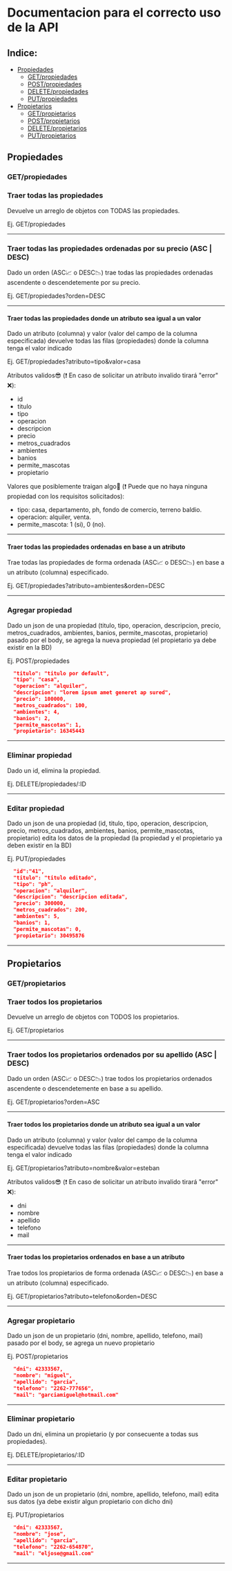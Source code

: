 # Documentacion para el correcto uso de la API

## Indice:
* [Propiedades](#propiedades)
  * [GET/propiedades](#getpropiedades)
  * [POST/propiedades](#agregar-propiedad)
  * [DELETE/propiedades](#eliminar-propiedad)
  * [PUT/propiedades](#editar-propiedad)
* [Propietarios](#propietarios)
  * [GET/propietarios](#getpropietarios)
  * [POST/propietarios](#agregar-propietario)
  * [DELETE/propietarios](#eliminar-propietario)
  * [PUT/propietarios](#editar-propietario)

## Propiedades
### __GET/propiedades__
### __Traer todas las propiedades__
Devuelve un arreglo de objetos con TODAS las propiedades.

Ej. GET/propiedades

---
### __Traer todas las propiedades ordenadas por su precio (ASC | DESC)__
Dado un orden (ASC📈 o DESC📉) trae todas las propiedades ordenadas ascendente o descendetemente por su precio.

Ej. GET/propiedades?orden=DESC

---
#### __Traer todas las propiedades donde un atributo sea igual a un valor__
Dado un atributo (columna) y valor (valor del campo de la columna especificada) 
devuelve todas las filas (propiedades) donde la columna tenga el valor indicado  

Ej. GET/propiedades?atributo=tipo&valor=casa

Atributos validos😎 (❗ En caso de solicitar un atributo invalido tirará "error" ❌): 
  * id
  * titulo
  * tipo
  * operacion
  * descripcion
  * precio
  * metros_cuadrados
  * ambientes
  * banios
  * permite_mascotas
  * propietario

Valores que posiblemente traigan algo🤞 (❗ Puede que no haya ninguna propiedad con los requisitos solicitados):
  * tipo: casa, departamento, ph, fondo de comercio, terreno baldio.
  * operacion: alquiler, venta.
  * permite_mascota: 1 (si), 0 (no). 
---
#### __Traer todas las propiedades ordenadas en base a un atributo__
Trae todas las propiedades de forma ordenada (ASC📈 o DESC📉) en base a un atributo (columna) especificado.

Ej. GET/propiedades?atributo=ambientes&orden=DESC

---
### __Agregar propiedad__
Dado un json de una propiedad (titulo, tipo, operacion, descripcion, precio, metros_cuadrados, ambientes, banios, permite_mascotas, propietario) pasado por el body, se agrega la nueva propiedad (el propietario ya debe existir en la BD)

Ej. POST/propiedades
``` json
  "titulo": "titulo por default",
  "tipo": "casa",
  "operacion": "alquiler",
  "descripcion": "lorem ipsum amet generet ap sured",
  "precio": 100000,
  "metros_cuadrados": 100,
  "ambientes": 4,
  "banios": 2,
  "permite_mascotas": 1,
  "propietario": 16345443
```
---
### __Eliminar propiedad__
Dado un id, elimina la propiedad.

Ej. DELETE/propiedades/:ID

---
### __Editar propiedad__
Dado un json de una propiedad (id, titulo, tipo, operacion, descripcion, precio, metros_cuadrados, ambientes, 
banios, permite_mascotas, propietario) edita los datos de la  propiedad (la propiedad y el propietario ya deben existir en la BD)

Ej. PUT/propiedades
``` json
  "id":"41",
  "titulo": "titulo editado",
  "tipo": "ph",
  "operacion": "alquiler",
  "descripcion": "descripcion editada",
  "precio": 300000,
  "metros_cuadrados": 200,
  "ambientes": 5,
  "banios": 1,
  "permite_mascotas": 0,
  "propietario": 30495876
```
---
## Propietarios
### __GET/propietarios__
### __Traer todos los propietarios__
Devuelve un arreglo de objetos con TODOS los propietarios.

Ej. GET/propietarios

---
### __Traer todos los propietarios ordenados por su apellido (ASC | DESC)__
Dado un orden (ASC📈 o DESC📉) trae todos los propietarios ordenados ascendente o descendetemente en base a su apellido.

Ej. GET/propietarios?orden=ASC

---
#### __Traer todos los propietarios donde un atributo sea igual a un valor__
Dado un atributo (columna) y valor (valor del campo de la columna especificada) devuelve todas las filas (propiedades) donde la columna tenga el valor indicado  

Ej. GET/propietarios?atributo=nombre&valor=esteban

Atributos validos😎 (❗ En caso de solicitar un atributo invalido tirará "error" ❌): 
  * dni
  * nombre
  * apellido
  * telefono
  * mail

---
#### __Traer todas los propietarios ordenados en base a un atributo__
Trae todos los propietarios de forma ordenada (ASC📈 o DESC📉) en base a un atributo (columna) especificado.

Ej. GET/propietarios?atributo=telefono&orden=DESC

---
### __Agregar propietario__
Dado un json de un propietario (dni, nombre, apellido, telefono, mail) pasado por el body, se agrega un nuevo propietario

Ej. POST/propietarios
``` json
  "dni": 42333567,
  "nombre": "miguel",
  "apellido": "garcia",
  "telefono": "2262-777656",
  "mail": "garciamiguel@hotmail.com"
```
---
### __Eliminar propietario__
Dado un dni, elimina un propietario (y por consecuente a todas sus propiedades).

Ej. DELETE/propietarios/:ID

---
### __Editar propietario__
Dado un json de un propietario (dni, nombre, apellido, telefono, mail) edita sus datos (ya debe existir algun propietario con dicho dni)

Ej. PUT/propietarios
``` json
  "dni": 42333567,
  "nombre": "jose",
  "apellido": "garcia",
  "telefono": "2262-654870",
  "mail": "eljose@gmail.com"
```
---